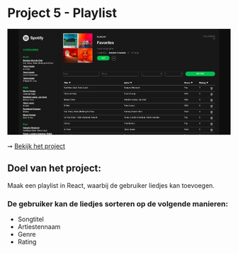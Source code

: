 # Project 5 - Playlist

![](Playlist.png)

➙ [Bekijk het project](https://jannekecoumans-playlist.netlify.app/)

##  Doel van het project:
Maak een playlist in React, waarbij de gebruiker liedjes kan toevoegen.

### De gebruiker kan de liedjes sorteren op de volgende manieren:
- Songtitel
- Artiestennaam
- Genre
- Rating
